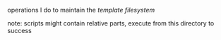 operations I do to maintain the *template filesystem*

note: scripts might contain relative parts, execute from this directory to success

